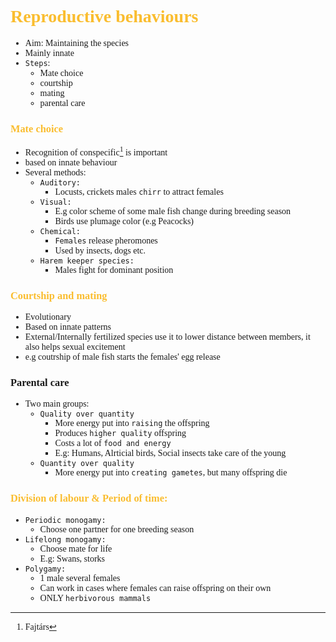 <span style="font-family:'cascadia code'">

# <span style="color:#fabd2f"> Reproductive behaviours

- Aim: Maintaining the species
- Mainly innate
- `Steps`:
  - Mate choice
  - courtship
  - mating
  - parental care

### <span style="color:#fabd2f"> Mate choice
- Recognition of conspecific[^1] is important
- based on innate behaviour
- Several methods:
  - `Auditory:`
    - Locusts, crickets males `chirr` to attract females
  - `Visual:`
    - E.g color scheme of some male fish change during breeding season
    - Birds use plumage color (e.g Peacocks)
  - `Chemical:`
    - `Females` release pheromones
    - Used by insects, dogs etc.
  - `Harem keeper species:`
    - Males fight for dominant position


### <span style="color:#fabd2f"> Courtship and mating
- Evolutionary
- Based on innate patterns
- External/Internally fertilized species use it to lower distance between members, it also helps sexual excitement
- e.g coutrship of male fish starts the females' egg release

### Parental care
- Two main groups:
  - `Quality over quantity` 
    -  More energy put into `raising` the offspring
    -  Produces `higher quality` offspring
    -  Costs a lot of `food and energy`
    -  E.g: Humans, Alrticial birds, Social insects take care of the young
  - `Quantity over quality` 
    - More energy put into `creating gametes`, but many offspring die


### <span style="color:#fabd2f">Division of labour & Period of time:
- `Periodic monogamy:`
  - Choose one partner for one breeding season
- `Lifelong monogamy:`
  - Choose mate for life
  - E.g: Swans, storks
- `Polygamy:`
  - 1 male several females
  - Can work in cases where females can raise offspring on their own
  - ONLY `herbivorous mammals`


[^1]: Fajtárs
